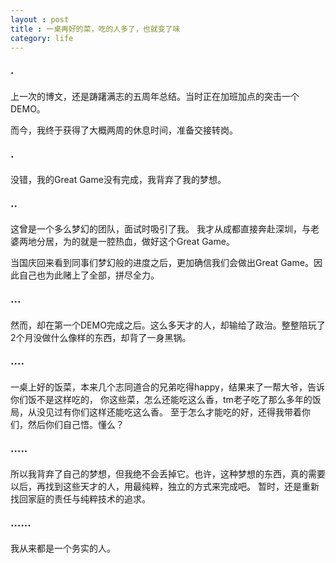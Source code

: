 ```yaml
---
layout : post
title : 一桌再好的菜，吃的人多了，也就变了味
category: life
---
```


### ·

上一次的博文，还是踌躇满志的五周年总结。当时正在加班加点的突击一个DEMO。

而今，我终于获得了大概两周的休息时间，准备交接转岗。

### ·

没错，我的Great Game没有完成，我背弃了我的梦想。

### ··

这曾是一个多么梦幻的团队，面试时吸引了我。
我才从成都直接奔赴深圳，与老婆两地分居，为的就是一腔热血，做好这个Great Game。

当国庆回来看到同事们梦幻般的进度之后，更加确信我们会做出Great Game。因此自己也为此赌上了全部，拼尽全力。

### ···

然而，却在第一个DEMO完成之后。这么多天才的人，却输给了政治。整整陪玩了2个月没做什么像样的东西，却背了一身黑锅。

### ····

一桌上好的饭菜，本来几个志同道合的兄弟吃得happy，结果来了一帮大爷，告诉你们饭不是这样吃的，
你这些菜，怎么还能吃这么香，tm老子吃了那么多年的饭局，从没见过有你们这样还能吃这么香。
至于怎么才能吃的好，还得我带着你们，然后你们自己悟。懂么？

### ·····

所以我背弃了自己的梦想，但我绝不会丢掉它。也许，这种梦想的东西，真的需要以后，再找到这些天才的人，用最纯粹，独立的方式来完成吧。
暂时，还是重新找回家庭的责任与纯粹技术的追求。

### ······

我从来都是一个务实的人。

